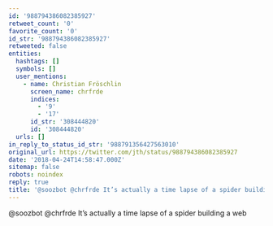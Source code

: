 ```yaml
---
id: '988794386082385927'
retweet_count: '0'
favorite_count: '0'
id_str: '988794386082385927'
retweeted: false
entities:
  hashtags: []
  symbols: []
  user_mentions:
    - name: Christian Fröschlin
      screen_name: chrfrde
      indices:
        - '9'
        - '17'
      id_str: '308444820'
      id: '308444820'
  urls: []
in_reply_to_status_id_str: '988791356427563010'
original_url: https://twitter.com/jth/status/988794386082385927
date: '2018-04-24T14:58:47.000Z'
sitemap: false
robots: noindex
reply: true
title: '@soozbot @chrfrde It’s actually a time lapse of a spider building a web'
---
```


@soozbot @chrfrde It’s actually a time lapse of a spider building a web